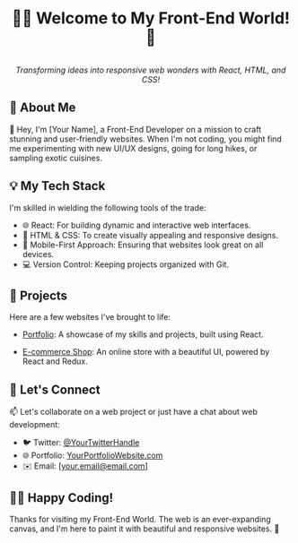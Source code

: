 <h1 align="center">👨‍💻 Welcome to My Front-End World! 🚀</h1>

<p align="center">
  <img src="https://i.gifer.com/39Cg.gif" alt="">
</p>

<p align="center">
  <em>Transforming ideas into responsive web wonders with React, HTML, and CSS!</em>
</p>

## 🌟 About Me

👋 Hey, I'm [Your Name], a Front-End Developer on a mission to craft stunning and user-friendly websites. When I'm not coding, you might find me experimenting with new UI/UX designs, going for long hikes, or sampling exotic cuisines.

## 💡 My Tech Stack

I'm skilled in wielding the following tools of the trade:

- 🌐 React: For building dynamic and interactive web interfaces.
- 🎨 HTML & CSS: To create visually appealing and responsive designs.
- 📱 Mobile-First Approach: Ensuring that websites look great on all devices.
- 💻 Version Control: Keeping projects organized with Git.

## 🚀 Projects

Here are a few websites I've brought to life:

- [Portfolio](https://github.com/your-portfolio-link): A showcase of my skills and projects, built using React.
  
- [E-commerce Shop](https://github.com/your-ecommerce-link): An online store with a beautiful UI, powered by React and Redux.

## 🌌 Let's Connect

📫 Let's collaborate on a web project or just have a chat about web development:

- 🐦 Twitter: [@YourTwitterHandle](https://twitter.com/your-twitter-handle)
- 🌐 Portfolio: [YourPortfolioWebsite.com](https://your-portfolio-website.com)
- ✉️ Email: [your.email@email.com]

## 👨‍🚀 Happy Coding!

Thanks for visiting my Front-End World. The web is an ever-expanding canvas, and I'm here to paint it with beautiful and responsive websites. 🚀
